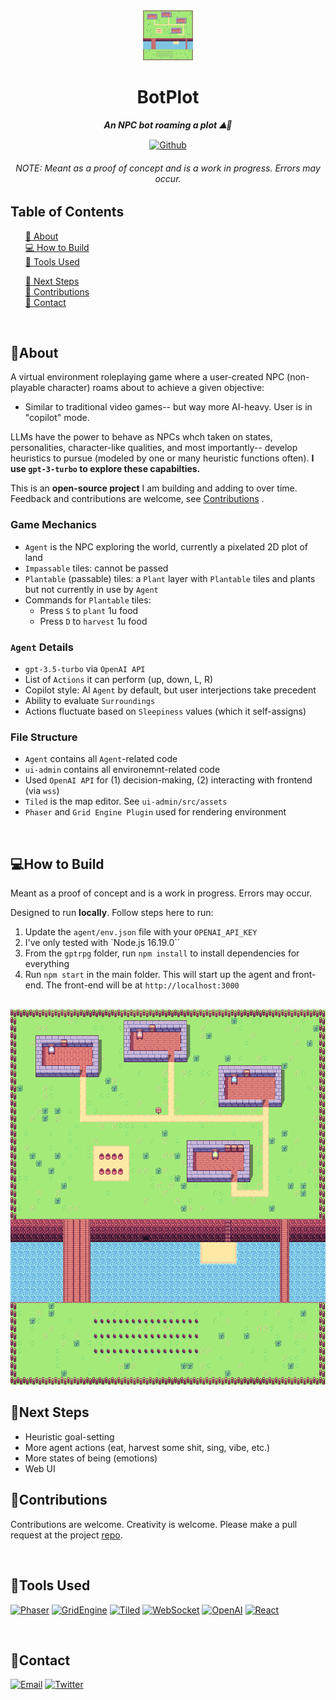 <div align="center">
    <img src="https://raw.githubusercontent.com/vdutts7/dump/main/assets/botplot.png " alt="Logo" width="80" height="80">
    <h1 align="center">
        BotPlot
    </h1>
    <p align="center"> 
        <i><b>An NPC bot roaming a plot ⛰️🤖</b></i>
    </p>

[![Github][github]][github-url]

  <h6 align="center">
    <i> NOTE: Meant as a proof of concept and is a work in progress. Errors may occur.</i>
  </h6>
  </div>

## Table of Contents

  <ol>
    <a href="#about">📝 About</a><br/>
    <a href="#how-to-build">💻 How to Build</a><br/>
    <a href="#tools-used">🔧 Tools Used</a>
        <ul>
        </ul>
    <a href="#next-steps">🚀 Next Steps</a><br/>
    <a href="#contributions">👥 Contributions</a><br/>
    <a href="#contact">👤 Contact</a>
  </ol>

<br/>

## 📝About

A virtual environment roleplaying game where a user-created NPC (non-playable character) roams about to achieve a given objective:

- Similar to traditional video games-- but way more AI-heavy. User is in "copilot" mode.

LLMs have the power to behave as NPCs whch taken on states, personalities, character-like qualities, and most importantly-- develop heuristics to pursue (modeled by one or many heuristic functions often). <b>I use `gpt-3-turbo` to explore these capabilties.</b>

This is an <b>open-source project</b> I am building and adding to over time. Feedback and contributions are welcome, see <a href="#contributions">Contributions</a> .

### Game Mechanics

- `Agent` is the NPC exploring the world, currently a pixelated 2D plot of land
- `Impassable` tiles: cannot be passed
- `Plantable` (passable) tiles: a `Plant` layer with `Plantable` tiles and plants but not currently in use by `Agent`
- Commands for `Plantable` tiles:
  - Press `S` to `plant` 1u food
  - Press `D` to `harvest` 1u food

### `Agent` Details

- `gpt-3.5-turbo` via `OpenAI API`
- List of `Actions` it can perform (up, down, L, R)
- Copilot style: AI `Agent` by default, but user interjections take precedent
- Ability to evaluate `Surroundings`
- Actions fluctuate based on `Sleepiness` values (which it self-assigns)

### File Structure

- `Agent` contains all `Agent`-related code
- `ui-admin` contains all environemnt-related code
- Used `OpenAI API` for (1) decision-making, (2) interacting with frontend (via `wss`)
- `Tiled` is the map editor. See `ui-admin/src/assets`
- `Phaser` and `Grid Engine Plugin` used for rendering environment

<br/>

## 💻How to Build

Meant as a proof of concept and is a work in progress. Errors may occur.<br/>

Designed to run <b>locally</b>. Follow steps here to run:

1. Update the `agent/env.json` file with your `OPENAI_API_KEY`
2. I've only tested with `Node.js 16.19.0``
3. From the `gptrpg` folder, run `npm install` to install dependencies for everything
4. Run `npm start` in the main folder. This will start up the agent and front-end. The front-end will be at `http://localhost:3000`

<br/>

<div align="center">
  <img src="https://raw.githubusercontent.com/vdutts7/dump/main/assets/botplot.png " alt="Logo" width="600" height="600">
</div>


## 🚀Next Steps

- Heuristic goal-setting
- More agent actions (eat, harvest some shit, sing, vibe, etc.)
- More states of being (emotions)
- Web UI

## 👥Contributions

Contributions are welcome. Creativity is welcome. Please make a pull request at the project [repo](https://github.com/vdutts7/botplot/).

<br/>

## 🔧Tools Used

[![Phaser][phaser]][phaser-url]
[![GridEngine][gridengine]][gridengine-url]
[![Tiled][tiled]][tiled-url]
[![WebSocket][websocket]][websocket-url]
[![OpenAI][openai]][openai-url]
[![React][react]][react-url]

<br/>

## 👤Contact

[![Email][email]][email-url]
[![Twitter][twitter]][twitter-url]

<!-- MARKDOWN LINKS & IMAGES -->
<!-- https://www.markdownguide.org/basic-syntax/#reference-style-links -->

[react]: https://img.shields.io/badge/React-61DAFB?style=for-the-badge&logo=react&logoColor=61DAFB&color=black
[react-url]: https://react.dev/
[websocket]: https://img.shields.io/badge/WebSocket-0058A0?style=for-the-badge&logo=websocket&logoColor=499cc6&color=24272e
[websocket-url]: https://developer.mozilla.org/en-US/docs/Web/API/WebSockets_API
[tiled]: https://img.shields.io/badge/Tiled-0058A0?style=for-the-badge&logo=tiled&logoColor=499cc6&color=5a66cd
[tiled-url]: https://www.mapeditor.org/
[phaser]: https://img.shields.io/badge/Phaser.io-CEFF00?style=for-the-badge&logo=Phaser&logoColor=white&color=8e3e88
[phaser-url]: https://phaser.io/
[gridengine]: https://img.shields.io/badge/GridEngine-ffffff?style=for-the-badge&logo=gridengine&logoColor=white&color=539238
[gridengine-url]: https://annoraaq.github.io/grid-engine/
[openai]: https://img.shields.io/badge/OpenAI_GPT--3.5--turbo-000000?style=for-the-badge&logo=openai&logoColor=white&color=4aa481
[openai-url]: https://openai.com/
[github]: https://img.shields.io/badge/💻Github-000000?style=for-the-badge
[github-url]: https://github.com/vdutts7/botplot/
[email]: https://img.shields.io/badge/me@vdutts7.com-FFCA28?style=for-the-badge&logo=Gmail&logoColor=00bbff&color=black
[email-url]: #
[twitter]: https://img.shields.io/badge/Twitter-FFCA28?style=for-the-badge&logo=Twitter&logoColor=00bbff&color=black
[twitter-url]: https://twitter.com/vdutts7/
